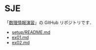 # SJE

「[数理情報演習](https://www-tlab.math.ryukoku.ac.jp/wiki/?SJE/2022)」の GitHub リポジトリです．

- [setup/README.md](./setup/README.md)
- [ex01.md](./ex01.md)
- [ex02.md](./ex02.md)